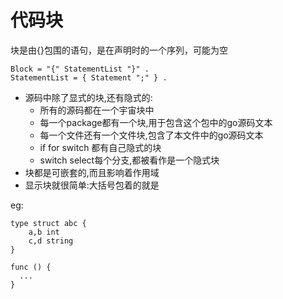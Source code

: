 # 代码块

块是由{}包围的语句，是在声明时的一个序列，可能为空

    Block = "{" StatementList "}" .
    StatementList = { Statement ";" } .

- 源码中除了显式的块,还有隐式的:
  - 所有的源码都在一个宇宙块中
  - 每一个package都有一个块,用于包含这个包中的go源码文本
  - 每一个文件还有一个文件块,包含了本文件中的go源码文本
  - if for switch 都有自己隐式的块
  - switch select每个分支,都被看作是一个隐式块
- 块都是可嵌套的,而且影响着作用域
- 显示块就很简单:大括号包着的就是

eg:

    type struct abc {
        a,b int
        c,d string
    }

    func () {
      ...
    }
